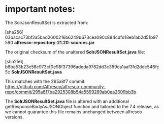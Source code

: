# important notes:

The SolrJsonResultSet is extracted from:

[sha256] 03bacac73bf2a5bad2600216b6249b673cea090c884cdfd18eb1ab2d51b97580  **alfresco-repository-21.20-sources.jar**

The original checksum of the unaltered **SolrJSONResultSet.java** file:

[sha256] b8ba53b23e58c973cf0e98f37396adeda9782dd3c359ca1aaf3fd2ddc546fc5c  **SolrJSONResultSet.java**

This matches with the 295a8f7 commit: https://github.com/Alfresco/alfresco-community-repo/commit/295a8f7ba2925308b54a5599289ab0ea2609bb3b

The **SolrJSONResultSet.java** file is altered with an additional getResponseBodyAsJSONObject function
and tailored to the 7.4 release, as we cannot guarantee this file remains unchanged between alfresco versions.